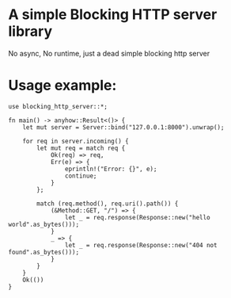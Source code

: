 # A simple Blocking HTTP server library

No async, No runtime, just a dead simple blocking http server

# Usage example:

```rust, no_run
use blocking_http_server::*;

fn main() -> anyhow::Result<()> {
    let mut server = Server::bind("127.0.0.1:8000").unwrap();

    for req in server.incoming() {
        let mut req = match req {
            Ok(req) => req,
            Err(e) => {
                eprintln!("Error: {}", e);
                continue;
            }
        };

        match (req.method(), req.uri().path()) {
            (&Method::GET, "/") => {
                let _ = req.response(Response::new("hello world".as_bytes()));
            }
            _ => {
                let _ = req.response(Response::new("404 not found".as_bytes()));
            }
        }
    }
    Ok(())
}
```
